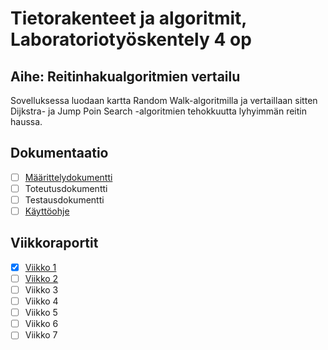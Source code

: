 # Tietorakenteet ja algoritmit, Laboratoriotyöskentely 4 op

## Aihe: Reitinhakualgoritmien vertailu

Sovelluksessa luodaan kartta Random Walk-algoritmilla ja vertaillaan sitten Dijkstra- ja Jump Poin Search -algoritmien tehokkuutta lyhyimmän reitin haussa. 

## Dokumentaatio

- [ ] [Määrittelydokumentti](dokumentaatio/maarittely.md)
- [ ] Toteutusdokumentti
- [ ] Testausdokumentti
- [ ] [Käyttöohje](dokumentaatio/kayttoohje.md)

## Viikkoraportit

- [x] [Viikko 1](dokumentaatio/viikko1.md)
- [ ] [Viikko 2](dokumentaatio/viikko2.md)       
- [ ] Viikko 3
- [ ] Viikko 4
- [ ] Viikko 5
- [ ] Viikko 6
- [ ] Viikko 7  
